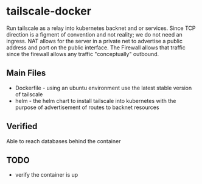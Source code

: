 # tailscale-docker

Run tailscale as a relay into kubernetes backnet and or services. Since TCP direction is a figment of convention and not reality; we do not need an ingress. NAT allows for the server in a private net to advertise a public address and port on the public interface. The Firewall allows that traffic since the firewall allows any traffic "conceptually" outbound.

## Main Files
* Dockerfile - using an ubuntu environment use the latest stable version of tailscale
* helm - the helm chart to install tailscale into kubernetes with the purpose of advertisement of routes to backnet resources


## Verified

Able to reach databases behind the container


## TODO

* verify the container is up


